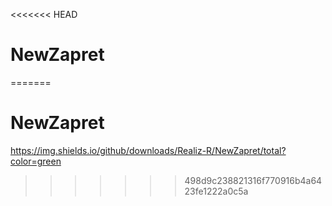 <<<<<<< HEAD
# NewZapret 
=======
# NewZapret
https://img.shields.io/github/downloads/Realiz-R/NewZapret/total?color=green
>>>>>>> 498d9c238821316f770916b4a6423fe1222a0c5a
